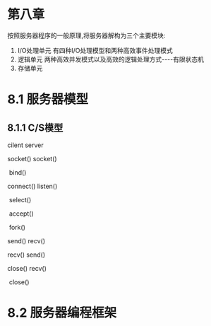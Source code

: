 # 第八章

按照服务器程序的一般原理,将服务器解构为三个主要模块:

1. I/O处理单元 有四种I/O处理模型和两种高效事件处理模式
2. 逻辑单元 两种高效并发模式以及高效的逻辑处理方式----有限状态机
3. 存储单元

# 8.1 服务器模型

## 8.1.1 C/S模型

cilent                       server

socket()                   socket()

​                                 bind()

connect()			     listen()

​							     select()

​							     accept()

​								   fork()

send()                       recv()

recv()                        send()

close()                       recv()

​                                  close()



#  8.2 服务器编程框架 


